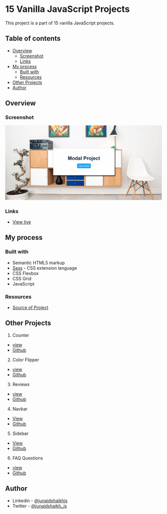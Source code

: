 # 15 Vanilla JavaScript Projects

This project is a part of 15 vanilla JavaScript projects.

## Table of contents

- [Overview](#overview)
  - [Screenshot](#screenshot)
  - [Links](#links)
- [My process](#my-process)
  - [Built with](#built-with)
  - [Resources](#resources)
- [Other Projects](#other-projects)
- [Author](#author)

## Overview

### Screenshot

![preview of project](./preview.gif)

### Links

- [View live](https://junaidshaikh-js.github.io/modal/)

## My process

### Built with

- Semantic HTML5 markup
- [Sass](https://sass-lang.com/) - CSS extension language
- CSS Flexbox
- CSS Grid
- JavaScript

### Resources

- [Source of Project](https://www.youtube.com/watch?v=3PHXvlpOkf4&list=WL&index=10)

## Other Projects

1. Counter

- [view](https://junaidshaikh-js.github.io/counter/)
- [Github](https://github.com/junaidshaikh-js/counter)

2. Color Flipper

- [view](https://junaidshaikh-js.github.io/color-flipper/)
- [Github](https://github.com/junaidshaikh-js/color-flipper)

3. Reviews

- [view](https://junaidshaikh-js.github.io/reviews/)
- [Github](https://github.com/junaidshaikh-js/reviews)

4. Navbar

- [View](https://junaidshaikh-js.github.io/navbar/)
- [Github](https://github.com/junaidshaikh-js/navbar)

5. Sidebar

- [View](https://junaidshaikh-js.github.io/sidebar/)
- [Github](https://github.com/junaidshaikh-js/sidebar)

6. FAQ Questions

- [view](https://junaidshaikh-js.github.io/faq-questions/)
- [Github](https://github.com/junaidshaikh-js/faq-questions)

## Author

- Linkedin - [@junaidshaikhjs](https://www.linkedin.com/in/junaidshaikhjs/)
- Twitter - [@junaidshaikh_js](https://twitter.com/junaidshaikh_js)
